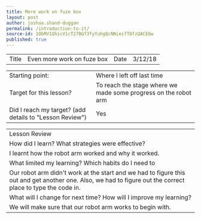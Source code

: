 ```yaml
---
title: More work on fuze box
layout: post
author: joshua.shand-duggan
permalink: /introduction-to-it/
source-id: 1ObMV1QhicV1cT27BGf3fyYuhgQcNNieifT8fzQACE6w
published: true
---
```

<table>
  <tr>
    <td>Title</td>
    <td>Even more work  on fuze box</td>
    <td>Date</td>
    <td>3/12/18</td>
  </tr>
</table>


<table>
  <tr>
    <td>Starting point:</td>
    <td>Where I left off last time</td>
  </tr>
  <tr>
    <td>Target for this lesson?</td>
    <td>To reach the stage where we made some progress on the robot arm</td>
  </tr>
  <tr>
    <td>Did I reach my target? 
(add details to "Lesson Review")</td>
    <td>Yes</td>
  </tr>
</table>


<table>
  <tr>
    <td>Lesson Review</td>
  </tr>
  <tr>
    <td>How did I learn? What strategies were effective? </td>
  </tr>
  <tr>
    <td>I learnt how the robot arm worked and why it worked.</td>
  </tr>
  <tr>
    <td>What limited my learning? Which habits do I need to </td>
  </tr>
  <tr>
    <td>Our robot arm didn't work at the start and we had to figure this out and get another one. Also, we had to figure out the correct place to type the code in.</td>
  </tr>
  <tr>
    <td>What will I change for next time? How will I improve my learning?</td>
  </tr>
  <tr>
    <td>We will make sure that our robot arm works to begin with.</td>
  </tr>
</table>



